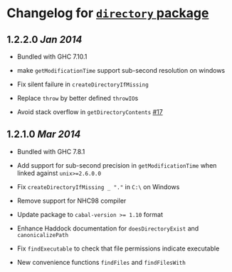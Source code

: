 # Changelog for [`directory` package](http://hackage.haskell.org/package/directory)

## 1.2.2.0  *Jan 2014*

  * Bundled with GHC 7.10.1

  * make `getModificationTime` support sub-second resolution on windows

  * Fix silent failure in `createDirectoryIfMissing`

  * Replace `throw` by better defined `throwIO`s

  * Avoid stack overflow in `getDirectoryContents` [#17](https://github.com/haskell/directory/pull/17)

## 1.2.1.0  *Mar 2014*

  * Bundled with GHC 7.8.1

  * Add support for sub-second precision in `getModificationTime` when
    linked against `unix>=2.6.0.0`

  * Fix `createDirectoryIfMissing _ "."` in `C:\` on Windows

  * Remove support for NHC98 compiler

  * Update package to `cabal-version >= 1.10` format

  * Enhance Haddock documentation for `doesDirectoryExist` and
    `canonicalizePath`

  * Fix `findExecutable` to check that file permissions indicate executable

  * New convenience functions `findFiles` and `findFilesWith`
